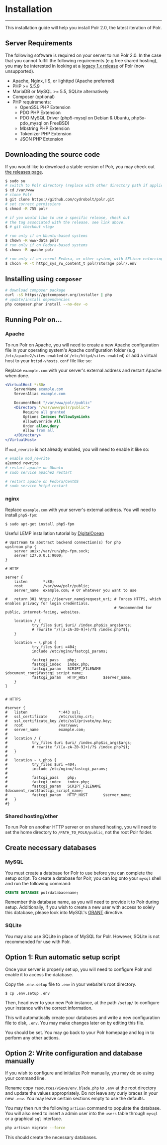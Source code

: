 # Installation
-----------------

This installation guide will help you install Polr 2.0, the latest iteration of Polr.

## Server Requirements

The following software is required on your server to run Polr 2.0.
In the case that you cannot fulfill the following requirements (e.g free shared hosting),
you may be interested in looking at a [legacy 1.x release](https://github.com/cydrobolt/polr/releases) of Polr (now unsupported).


 - Apache, Nginx, IIS, or lighttpd (Apache preferred)
 - PHP >= 5.5.9
 - MariaDB or MySQL >= 5.5, SQLite alternatively
 - Composer (optional)
 - PHP requirements:
    - OpenSSL PHP Extension
    - PDO PHP Extension
    - PDO MySQL Driver (php5-mysql on Debian & Ubuntu, php5x-pdo_mysql on FreeBSD)
    - Mbstring PHP Extension
    - Tokenizer PHP Extension
    - JSON PHP Extension

## Downloading the source code

If you would like to download a stable version of Polr, you may check out [the releases page](https://github.com/cydrobolt/polr/releases).

```bash
$ sudo su
# switch to Polr directory (replace with other directory path if applicable)
$ cd /var/www
# clone Polr
$ git clone https://github.com/cydrobolt/polr.git
# set correct permissions
$ chmod -R 755 polr

# if you would like to use a specific release, check out
# the tag associated with the release. see link above.
$ # git checkout <tag>

# run only if on Ubuntu-based systems
$ chown -R www-data polr
# run only if on Fedora-based systems
$ chown -R apache polr

# run only if on recent Fedora, or other system, with SELinux enforcing
$ chcon -R -t httpd_sys_rw_content_t polr/storage polr/.env
```

## Installing using `composer`

```bash
# download composer package
curl -sS https://getcomposer.org/installer | php
# update/install dependencies
php composer.phar install --no-dev -o
```

## Running Polr on...

### Apache

To run Polr on Apache, you will need to create a new Apache configuration file in your operating system's Apache configuration folder (e.g `/etc/apache2/sites-enabled` or `/etc/httpd/sites-enabled`) or add a virtual host to your `httpd-vhosts.conf` file like so:

Replace `example.com` with your server's external address and restart Apache when done.

```apache
<VirtualHost *:80>
    ServerName example.com
    ServerAlias example.com

    DocumentRoot "/var/www/polr/public"
    <Directory "/var/www/polr/public">
        Require all granted
        Options Indexes FollowSymLinks
        AllowOverride All
        Order allow,deny
        Allow from all
    </Directory>
</VirtualHost>
```

If `mod_rewrite` is not already enabled, you will need to enable it like so:

```bash
# enable mod_rewrite
a2enmod rewrite
# restart apache on Ubuntu
# sudo service apache2 restart

# restart apache on Fedora/CentOS
# sudo service httpd restart
```
### nginx

Replace `example.com` with your server's external address. You will need to install `php5-fpm`:

```
$ sudo apt-get install php5-fpm
```

Useful LEMP installation tutorial by [DigitalOcean](https://www.digitalocean.com/community/tutorials/how-to-install-linux-nginx-mysql-php-lemp-stack-on-ubuntu-12-04)

```nginx
# Upstream to abstract backend connection(s) for php
upstream php {
    server unix:/var/run/php-fpm.sock;
    server 127.0.0.1:9000;
}

# HTTP

server {
    listen       *:80;
    root         /var/www/polr/public;
    server_name  example.com; # Or whatever you want to use

#   return 301 https://$server_name$request_uri; # Forces HTTPS, which enables privacy for login credentials.
                                                 # Recommended for public, internet-facing, websites.

    location / {
            try_files $uri $uri/ /index.php$is_args$args;
            # rewrite ^/([a-zA-Z0-9]+)/?$ /index.php?$1;
    }

    location ~ \.php$ {
            try_files $uri =404;
            include /etc/nginx/fastcgi_params;

            fastcgi_pass    php;
            fastcgi_index   index.php;
            fastcgi_param   SCRIPT_FILENAME $document_root$fastcgi_script_name;
            fastcgi_param   HTTP_HOST       $server_name;
    }
}


# HTTPS

#server {
#   listen              *:443 ssl;
#   ssl_certificate     /etc/ssl/my.crt;
#   ssl_certificate_key /etc/ssl/private/my.key;
#   root                /var/www;
#   server_name         example.com;
#
#   location / {
#           try_files $uri $uri/ /index.php$is_args$args;
#           # rewrite ^/([a-zA-Z0-9]+)/?$ /index.php?$1;
#   }
#
#   location ~ \.php$ {
#           try_files $uri =404;
#           include /etc/nginx/fastcgi_params;
#
#           fastcgi_pass    php;
#           fastcgi_index   index.php;
#           fastcgi_param   SCRIPT_FILENAME $document_root$fastcgi_script_name;
#           fastcgi_param   HTTP_HOST       $server_name;
#   }
#}
```
### Shared hosting/other

To run Polr on another HTTP server or on shared hosting, you will need to set the home
directory to `/PATH_TO_POLR/public`, not the root Polr folder.

## Create necessary databases

### MySQL

You must create a database for Polr to use before you can complete the setup script.
To create a database for Polr, you can log onto your `mysql` shell and run the following command:

```sql
CREATE DATABASE polrdatabasename;
```

Remember this database name, as you will need to provide it to Polr during setup.
Additionally, if you wish to create a new user with access to solely this database, please look into MySQL's [GRANT](https://dev.mysql.com/doc/refman/5.7/en/grant.html) directive.

### SQLite

You may also use SQLite in place of MySQL for Polr. However, SQLite is not recommended for use with Polr.


## Option 1: Run automatic setup script

Once your server is properly set up, you will need to configure Polr and
enable it to access the database.

Copy the `.env.setup` file to `.env` in your website's root directory.

`$ cp .env.setup .env`

Then, head over to your new Polr instance, at the path `/setup/` to configure
your instance with the correct information.

This will automatically create your databases and write a new configuration file to disk, `.env`. You may make changes later on by editing this file.

You should be set. You may go back to your Polr homepage and log in to perform
any other actions.

## Option 2: Write configuration and database manually

If you wish to configure and initialize Polr manually, you may do so using
your command line.

Rename copy `resources/views/env.blade.php` to `.env` at the root directory
and update the values appropriately. Do not leave any curly braces in your new `.env`. You may leave
certain sections empty to use the defaults.

You may then run the following `artisan` command to populate the database.
You will also need to insert a admin user into the `users` table through `mysql` or a graphical `sql` interface.

```bash
php artisan migrate --force
```

This should create the necessary databases.
